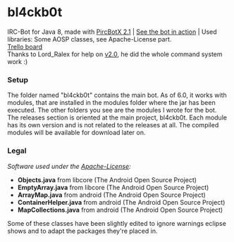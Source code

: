 # bl4ckb0t
IRC-Bot for Java 8, made with [PircBotX 2.1](https://github.com/thelq/pircbotx) | [See the bot in action](webchat.esper.net/?channels=bl4ckscor3) | Used libraries: Some AOSP classes, see Apache-License part.  
[Trello board](https://trello.com/b/039j1jFa/bl4ckb0t)  
Thanks to Lord_Ralex for help on [v2.0](http://github.com/bl4ckscor3/bl4ckb0t/commit/0703810f5870d2cdb7c678ff983671c2884fa7e9), he did the whole command system work :)

### Setup
The folder named "bl4ckb0t" contains the main bot. As of 6.0, it works with modules, that are installed in the modules folder where the jar has been executed. The other folders you see are the modules I wrote for the bot. The releases section is oriented at the main project, bl4ckb0t. Each module has its own version and is not related to the releases at all.
The compiled modules will be available for download later on.

### Legal
_Software used under the [Apache-License](https://github.com/bl4ckscor3/bl4ckb0t/blob/master/APACHELICENSE.md):_
- **Objects.java** from libcore (The Android Open Source Project)
- **EmptyArray.java** from libcore (The Android Open Source Project)
- **ArrayMap.java** from android (The Android Open Source Project)
- **ContainerHelper.java** from android (The Android Open Source Project)
- **MapCollections.java** from android (The Android Open Source Project)

Some of these classes have been slightly edited to ignore warnings eclipse shows and to adapt the packages they're placed in.
